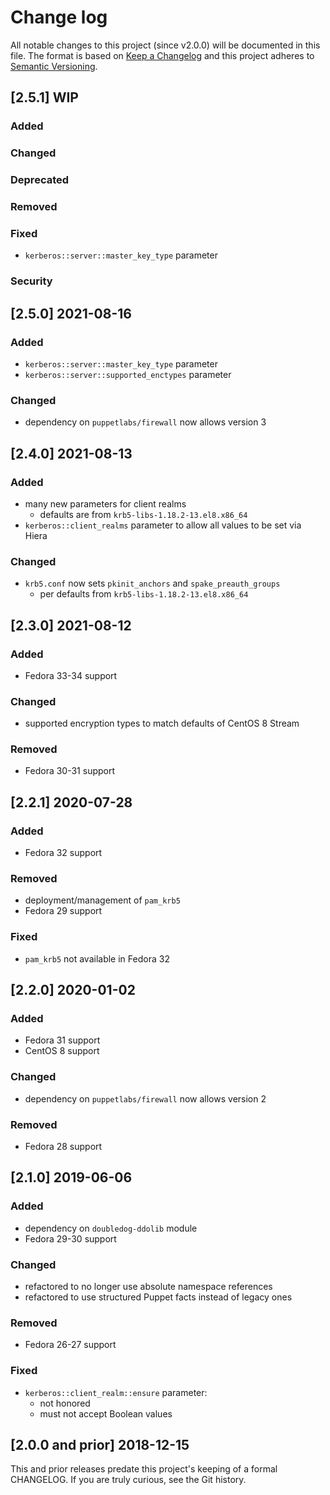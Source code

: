 <!--
This file is part of the doubledog-kerberos Puppet module.
Copyright 2018-2021 John Florian
SPDX-License-Identifier: GPL-3.0-or-later

Template

## [VERSION] WIP
### Added
### Changed
### Deprecated
### Removed
### Fixed
### Security

-->

# Change log

All notable changes to this project (since v2.0.0) will be documented in this file.  The format is based on [Keep a Changelog](http://keepachangelog.com/en/1.0.0/) and this project adheres to [Semantic Versioning](http://semver.org).

## [2.5.1] WIP
### Added
### Changed
### Deprecated
### Removed
### Fixed
- `kerberos::server::master_key_type` parameter
### Security

## [2.5.0] 2021-08-16
### Added
- `kerberos::server::master_key_type` parameter
- `kerberos::server::supported_enctypes` parameter
### Changed
- dependency on `puppetlabs/firewall` now allows version 3

## [2.4.0] 2021-08-13
### Added
- many new parameters for client realms
    - defaults are from `krb5-libs-1.18.2-13.el8.x86_64`
- `kerberos::client_realms` parameter to allow all values to be set via Hiera
### Changed
- `krb5.conf` now sets `pkinit_anchors` and `spake_preauth_groups`
    - per defaults from `krb5-libs-1.18.2-13.el8.x86_64`

## [2.3.0] 2021-08-12
### Added
- Fedora 33-34 support
### Changed
- supported encryption types to match defaults of CentOS 8 Stream
### Removed
- Fedora 30-31 support

## [2.2.1] 2020-07-28
### Added
- Fedora 32 support
### Removed
- deployment/management of `pam_krb5`
- Fedora 29 support
### Fixed
- `pam_krb5` not available in Fedora 32

## [2.2.0] 2020-01-02
### Added
- Fedora 31 support
- CentOS 8 support
### Changed
- dependency on `puppetlabs/firewall` now allows version 2
### Removed
- Fedora 28 support

## [2.1.0] 2019-06-06
### Added
- dependency on `doubledog-ddolib` module
- Fedora 29-30 support
### Changed
- refactored to no longer use absolute namespace references
- refactored to use structured Puppet facts instead of legacy ones
### Removed
- Fedora 26-27 support
### Fixed
- `kerberos::client_realm::ensure` parameter:
    - not honored
    - must not accept Boolean values

## [2.0.0 and prior] 2018-12-15

This and prior releases predate this project's keeping of a formal CHANGELOG.  If you are truly curious, see the Git history.
